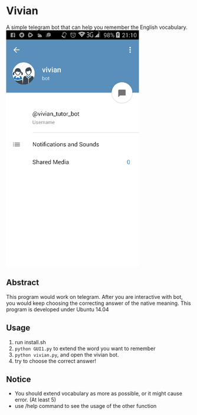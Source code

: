 # Vivian    
A simple telegram bot that can help you remember the English vocabulary.    
![Packagist](https://github.com/SunnerLi/Vivian/blob/master/img/introduction.png)</br>   


Abstract    
----------------------
This program would work on telegram. After you are interactive with bot, you would keep choosing the correcting answer of the native meaning. This program is developed under Ubuntu 14.04     

Usage    
----------------------
1. run install.sh
2. ```python GUI1.py``` to extend the word you want to remember    
3. ```python vivian.py```, and open the vivian bot.    
4. try to choose the correct answer!    

Notice    
----------------------
* You should extend vocabulary as more as possible, or it might cause error. (At least 5)    
* use /help command to see the usage of the other function    
